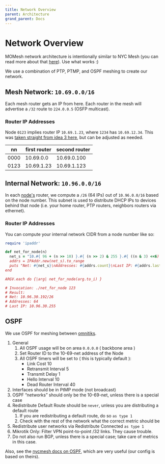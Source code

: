 ```yaml
---
title: Network Overview
parent: Architecture
grand_parent: Docs
---
```


# Network Overview

MOMesh network architecture is intentionally similar to NYC Mesh (you can read more about that [here](https://docs.nycmesh.net/networking/10-69-net-network/)). Use what works :)

We use a combination of PTP, PTMP, and OSPF meshing to create our network.

## Mesh Network: `10.69.0.0/16`

Each mesh router gets an IP from here. Each router in the mesh will advertise a `/32` route to `224.0.0.5` (OSFP multicast).

### Router IP Addresses

Node `0123` implies router IP `10.69.1.23`, where `1234` has `10.69.12.34`. This was [taken straight from idea 3 here](https://docs.nycmesh.net/networking/ipmappingidea/), but can be adjusted as needed.

| nn | first router | second router |
| --- | --- | --- |
| 0000 | 10.69.0.0 | 10.69.0.100 |
| 0123 | 10.69.1.23 | 10.69.1.123 |

## Internal Network: `10.96.0.0/16`

In each [node's](/docs/architecture/nodes) router, we compute a `/26` (64 IPs) out of `10.96.0.0/16` based on the node number. This subnet is used to distribute DHCP IPs to devices behind that node (i.e. your home router, PTP routers, neighbors routers via ethernet).

### Router IP Addresses

You can compute your internal network CIDR from a node number like so:

<script>
/* TODO: put this logic into JS and embed a simple converter straight into the docs
</script>

```ruby
require 'ipaddr'

def net_for_node(n)
  net_s = "10.#{ 96 + (n >> 10) }.#{ (n >> 2) & 255 }.#{ ((n & 3) <<6) }/26"
  addrs = IPAddr.new(net_s).to_range
  puts "Net: #{net_s}\nAddresses: #{addrs.count}\nLast IP: #{addrs.last}"
end

ARGV.each do {|arg| net_for_node(arg.to_i) }

# Invocation: ./net_for_node 123
# Result:
# Net: 10.96.30.192/26
# Addresses: 64
# Last IP: 10.96.30.255
```

## OSPF

We use OSPF for meshing between [omnitiks](/equipment/mikrotik/omnitik).

1. General
    1. All OSPF usage will be on area `0.0.0.0` ( backbone area )
    2. Set Router ID to the 10-69-net address of the Node
    3. All OSPF timers will be set to ( this is typically default ):
        - Link Cost 10
        - Retransmit Interval 5
        - Transmit Delay 1
        - Hello Interval 10
        - Dead Router Interval 40
2. Interfaces should be in PtMP mode (not broadcast)
3. OSPF “networks” should only be the 10-69-net, unless there is a special case
4. Redistribute Default Route should be `never`, unless you are distributing a default route
    1. If you are redistributing a default route, do so `as type 1`
    2. Check with the rest of the network what the correct metric should be
5. Redistribute user networks via Redistribute Connected `as type 1`
6. Mikrotik Only: Filter VPN point-to-point /32 links. They cause trouble.
7. Do not also run BGP, unless there is a special case; take care of metrics in this case.

Also, see the [nycmesh docs on OSPF](https://docs.nycmesh.net/networking/ospf/), which are very useful (our config is based on theirs).
